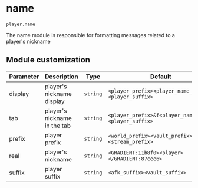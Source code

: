 # name
`player.name`

The name module is responsible for formatting messages related to a player's nickname

## Module customization

| Parameter | Description                  | Type     | Default                                              |
| --------- | ---------------------------- | -------- | ---------------------------------------------------- |
| display   | player's nickname display    | `string` | `<player_prefix><player_name_real><player_suffix>`   |
| tab       | player's nickname in the tab | `string` | `<player_prefix>&f<player_name_real><player_suffix>` |
| prefix    | player prefix                | `string` | `<world_prefix><vault_prefix><stream_prefix>`        |
| real      | player's nickname            | `string` | `<GRADIENT:11b8f0><player></GRADIENT:87cee6>`        |
| suffix    | player suffix                | `string` | `<afk_suffix><vault_suffix>`                         |
